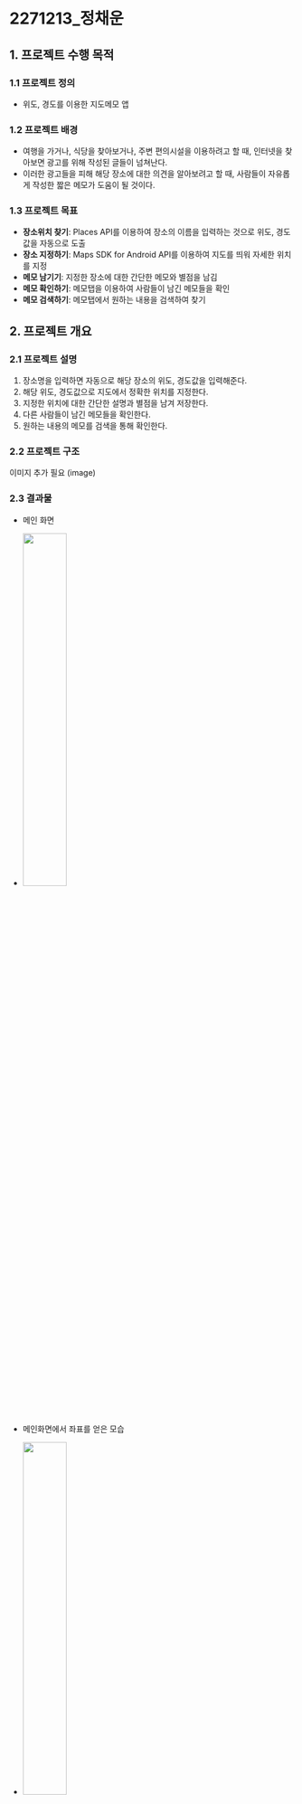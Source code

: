 # 2271213_정채운

## 1. 프로젝트 수행 목적

### 1.1 프로젝트 정의
- 위도, 경도를 이용한 지도메모 앱

### 1.2 프로젝트 배경
- 여행을 가거나, 식당을 찾아보거나, 주변 편의시설을 이용하려고 할 때, 인터넷을 찾아보면 광고를 위해 작성된 글들이 넘쳐난다.
- 이러한 광고들을 피해 해당 장소에 대한 의견을 알아보려고 할 때, 사람들이 자유롭게 작성한 짧은 메모가 도움이 될 것이다.

### 1.3 프로젝트 목표
- **장소위치 찾기**: Places API를 이용하여 장소의 이름을 입력하는 것으로 위도, 경도값을 자동으로 도출
- **장소 지정하기**: Maps SDK for Android API를 이용하여 지도를 띄워 자세한 위치를 지정
- **메모 남기기**: 지정한 장소에 대한 간단한 메모와 별점을 남김
- **메모 확인하기**: 메모탭을 이용하여 사람들이 남긴 메모들을 확인
- **메모 검색하기**: 메모탭에서 원하는 내용을 검색하여 찾기

## 2. 프로젝트 개요

### 2.1 프로젝트 설명
1. 장소명을 입력하면 자동으로 해당 장소의 위도, 경도값을 입력해준다.
2. 해당 위도, 경도값으로 지도에서 정확한 위치를 지정한다.
3. 지정한 위치에 대한 간단한 설명과 별점을 남겨 저장한다.
4. 다른 사람들이 남긴 메모들을 확인한다.
5. 원하는 내용의 메모를 검색을 통해 확인한다.

### 2.2 프로젝트 구조
이미지 추가 필요 (image)

### 2.3 결과물

- 메인 화면
- 
  <img src="https://github.com/jjas00n/Location_memo/assets/147312504/acce5dc1-fcf2-42e7-aac0-986866d8c48f" width="40%" height="40%">

- 메인화면에서 좌표를 얻은 모습
- 
  <img src="https://github.com/jjas00n/Location_memo/assets/147312504/d685b249-551b-478d-9f56-d66ee3d496ca" width="40%" height="40%">

- 지도화면
- 
  <img src="https://github.com/jjas00n/Location_memo/assets/147312504/2f304828-b5de-4af8-815c-14b5ecaea7d7" width="40%" height="40%">

- 지도에서 원하는 위치 지정
- 
  <img src="https://github.com/jjas00n/Location_memo/assets/147312504/beb877e0-5ee9-4f65-90db-fa74c552eb4b" width="40%" height="40%">

- 메모 작성
- 
  <img src="https://github.com/jjas00n/Location_memo/assets/147312504/4066ced8-c7a0-4a99-a8fc-be42ebdce2ff" width="40%" height="40%">

- 다른 사람이 작성한 메모 확인
- 
  <img src="https://github.com/jjas00n/Location_memo/assets/147312504/faadbc58-66ae-4656-a081-c33ac803809a" width="40%" height="40%">

- 검색하여 원하는 내용 찾기
- 
  <img src="https://github.com/jjas00n/Location_memo/assets/147312504/75ed383b-7df0-4ea4-9826-c8d3192a6cd4" width="40%" height="40%">

- 자세한 메모 내용 확인
- 
  <img src="https://github.com/jjas00n/Location_memo/assets/147312504/01728ef8-ca7f-4c82-8296-74214782b7c9" width="40%" height="40%">

### 2.4 기대효과
- 정보를 얻으려고 클릭한 긴 글에 끝에 광고였다는 내용이 적혀있다면, 시간도 소비되고 신뢰없는 정보가 들어오는 반면, 이 앱은 사용자들이 자유롭게 쓴 짧고 간결한 평가로 손 쉽게 정보를 얻을 수 있다.
- 장소에 대한 나의 의견을 써보고 다른 사람의 메모도 구경하며 의견의 차이를 확인할 수 있다.

### 2.5 시연영상
- [Youtube 동영상](URL)
